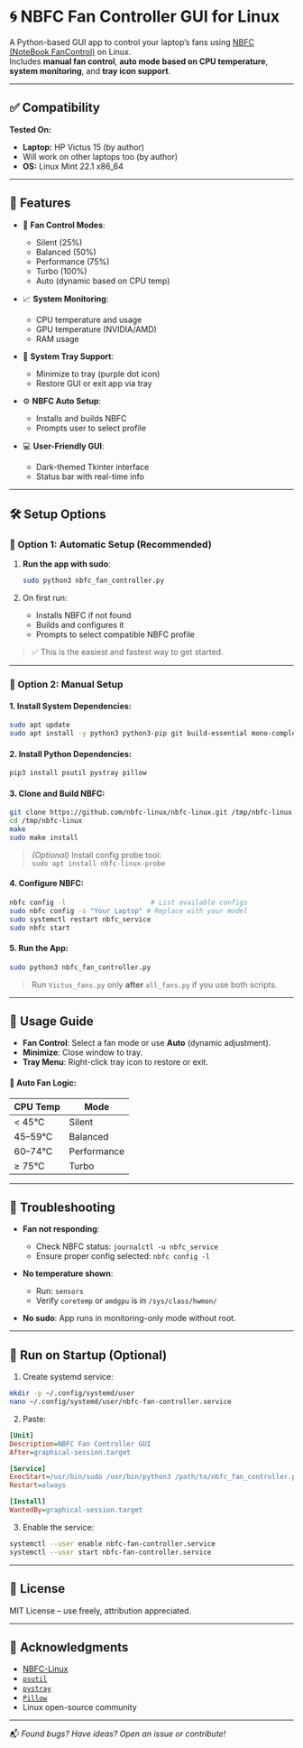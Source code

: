 
# 🌀 NBFC Fan Controller GUI for Linux

A Python-based GUI app to control your laptop’s fans using [NBFC (NoteBook FanControl)](https://github.com/hirschmann/nbfc) on Linux.  
Includes **manual fan control**, **auto mode based on CPU temperature**, **system monitoring**, and **tray icon support**.

---

## ✅ Compatibility

**Tested On:**
- **Laptop:** HP Victus 15 (by author)
- Will work on other laptops too (by author)
- **OS:** Linux Mint 22.1 x86_64

---

## 🚀 Features

- 🧊 **Fan Control Modes**:
  - Silent (25%)
  - Balanced (50%)
  - Performance (75%)
  - Turbo (100%)
  - Auto (dynamic based on CPU temp)

- 📈 **System Monitoring**:
  - CPU temperature and usage
  - GPU temperature (NVIDIA/AMD)
  - RAM usage

- 🧲 **System Tray Support**:
  - Minimize to tray (purple dot icon)
  - Restore GUI or exit app via tray

- ⚙️ **NBFC Auto Setup**:
  - Installs and builds NBFC
  - Prompts user to select profile

- 💻 **User-Friendly GUI**:
  - Dark-themed Tkinter interface
  - Status bar with real-time info

---

## 🛠️ Setup Options

### 🔹 Option 1: Automatic Setup (Recommended)

1. **Run the app with sudo**:
   ```bash
   sudo python3 nbfc_fan_controller.py
   ```

2. On first run:
   - Installs NBFC if not found
   - Builds and configures it
   - Prompts to select compatible NBFC profile

> ✅ This is the easiest and fastest way to get started.

---

### 🔸 Option 2: Manual Setup

#### 1. Install System Dependencies:

```bash
sudo apt update
sudo apt install -y python3 python3-pip git build-essential mono-complete lm-sensors
```

#### 2. Install Python Dependencies:

```bash
pip3 install psutil pystray pillow
```

#### 3. Clone and Build NBFC:

```bash
git clone https://github.com/nbfc-linux/nbfc-linux.git /tmp/nbfc-linux
cd /tmp/nbfc-linux
make
sudo make install
```

> *(Optional)* Install config probe tool:  
> `sudo apt install nbfc-linux-probe`

#### 4. Configure NBFC:

```bash
nbfc config -l                     # List available configs
sudo nbfc config -s "Your Laptop" # Replace with your model
sudo systemctl restart nbfc_service
sudo nbfc start
```

#### 5. Run the App:

```bash
sudo python3 nbfc_fan_controller.py
```

> Run `Victus_fans.py` only **after** `all_fans.py` if you use both scripts.

---

## 📖 Usage Guide

- **Fan Control**: Select a fan mode or use **Auto** (dynamic adjustment).
- **Minimize**: Close window to tray.
- **Tray Menu**: Right-click tray icon to restore or exit.

#### 🔄 Auto Fan Logic:

| CPU Temp      | Mode        |
|---------------|-------------|
| < 45°C        | Silent      |
| 45–59°C       | Balanced    |
| 60–74°C       | Performance |
| ≥ 75°C        | Turbo       |

---

## 🧪 Troubleshooting

- **Fan not responding**:
  - Check NBFC status: `journalctl -u nbfc_service`
  - Ensure proper config selected: `nbfc config -l`

- **No temperature shown**:
  - Run: `sensors`
  - Verify `coretemp` or `amdgpu` is in `/sys/class/hwmon/`

- **No sudo**: App runs in monitoring-only mode without root.

---

## 🔁 Run on Startup (Optional)

1. Create systemd service:

```bash
mkdir -p ~/.config/systemd/user
nano ~/.config/systemd/user/nbfc-fan-controller.service
```

2. Paste:

```ini
[Unit]
Description=NBFC Fan Controller GUI
After=graphical-session.target

[Service]
ExecStart=/usr/bin/sudo /usr/bin/python3 /path/to/nbfc_fan_controller.py
Restart=always

[Install]
WantedBy=graphical-session.target
```

3. Enable the service:

```bash
systemctl --user enable nbfc-fan-controller.service
systemctl --user start nbfc-fan-controller.service
```

---

## 🧾 License

MIT License – use freely, attribution appreciated.

---

## 🙌 Acknowledgments

- [NBFC-Linux](https://github.com/nbfc-linux/nbfc-linux)
- [`psutil`](https://pypi.org/project/psutil/)
- [`pystray`](https://pypi.org/project/pystray/)
- [`Pillow`](https://pypi.org/project/Pillow/)
- Linux open-source community

---

📬 *Found bugs? Have ideas? Open an issue or contribute!*

